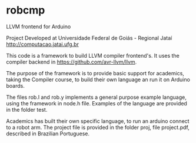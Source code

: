 # robcmp
LLVM frontend for Arduino

Project Developed at Universidade Federal de Goiás - Regional Jataí
http://computacao.jatai.ufg.br

This code is a framework to build LLVM compiler frontend's. It uses the compiler backend in https://github.com/avr-llvm/llvm.

The purpose of the framework is to provide basic support for academics, taking the Compiler course, to build their own language an run it on Arduino boards.

The files rob.l and rob.y implements a general purpose example language, using the framework in node.h file. Examples of the language are provided in the folder test.

Academics has built their own specific language, to run an arduino connect to a robot arm. The project file is provided in the folder proj, file project.pdf, described in Brazilian Portuguese.
